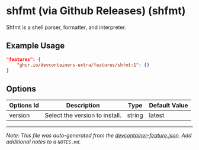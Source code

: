 
# shfmt (via Github Releases) (shfmt)

Shfmt is a shell parser, formatter, and interpreter.

## Example Usage

```json
"features": {
    "ghcr.io/devcontainers-extra/features/shfmt:1": {}
}
```

## Options

| Options Id | Description | Type | Default Value |
|-----|-----|-----|-----|
| version | Select the version to install. | string | latest |



---

_Note: This file was auto-generated from the [devcontainer-feature.json](devcontainer-feature.json).  Add additional notes to a `NOTES.md`._
